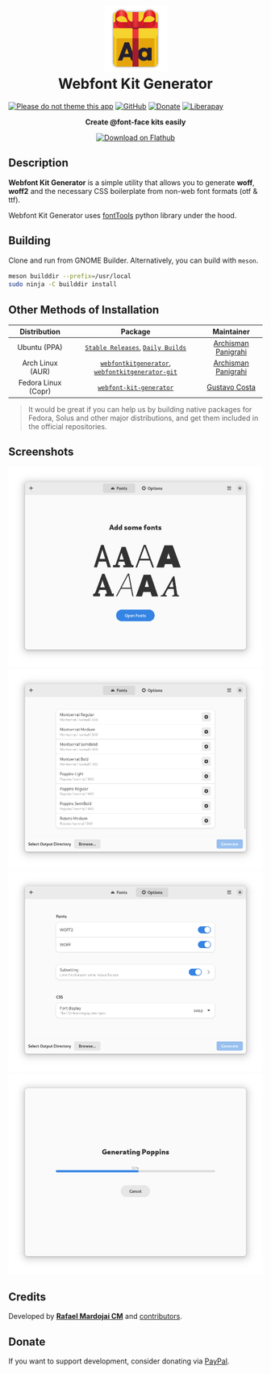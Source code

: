 <h1 align="center">
	<img src="brand/icon.svg" alt="Webfont Kit Generator" width="128" height="128"/><br>
	Webfont Kit Generator
</h1>

[![Please do not theme this app](https://stopthemingmy.app/badge.svg)](https://stopthemingmy.app) 
[![GitHub](https://img.shields.io/github/license/rafaelmardojai/WebfontKitGenerator.svg)](https://github.com/rafaelmardojai/WebfontKitGenerator/blob/master/COPYING)
[![Donate](https://img.shields.io/badge/PayPal-Donate-gray.svg?style=flat&logo=paypal&colorA=0071bb&logoColor=fff)](https://paypal.me/RafaelMardojaiCM)
[![Liberapay](https://img.shields.io/liberapay/receives/rafaelmardojai.svg?logo=liberapay)](https://liberapay.com/rafaelmardojai/donate)


<p align="center"><strong>Create @font-face kits easily</strong></p>

<p align="center">
  <a href="https://flathub.org/apps/details/com.rafaelmardojai.WebfontKitGenerator"><img width="200" alt="Download on Flathub" src="https://flathub.org/assets/badges/flathub-badge-en.png"/></a>
</p>

## Description
**Webfont Kit Generator** is a simple utility that allows you to generate **woff**, **woff2** and the necessary CSS boilerplate from non-web font formats (otf & ttf).

Webfont Kit Generator uses [fontTools](https://github.com/fonttools/fonttools) python library under the hood.

## Building
Clone and run from GNOME Builder.
Alternatively, you can build with `meson`.
```bash
meson builddir --prefix=/usr/local
sudo ninja -C builddir install
```
## Other Methods of Installation

| Distribution | Package | Maintainer |
|:-:|:-:|:-:|
| Ubuntu (PPA) | [`Stable Releases`](https://launchpad.net/~apandada1/+archive/ubuntu/webfontkitgenerator), [`Daily Builds`](https://launchpad.net/~apandada1/+archive/ubuntu/webfontkitgenerator-daily) | [Archisman Panigrahi](https://github.com/apandada1) |
| Arch Linux (AUR) | [`webfontkitgenerator`](https://aur.archlinux.org/packages/webfontkitgenerator/), [`webfontkitgenerator-git`](https://aur.archlinux.org/packages/webfontkitgenerator-git/) | [Archisman Panigrahi](https://github.com/apandada1) |
| Fedora Linux (Copr) | [`webfont-kit-generator`](https://copr.fedorainfracloud.org/coprs/xfgusta/webfont-kit-generator/) | [Gustavo Costa](https://github.com/xfgusta)|

> It would be great if you can help us by building native packages for Fedora, Solus and other major distributions, and get them included in the official repositories.


## Screenshots

<p align="center">
  <img src="brand/screenshots/1.png"/>
  <img src="brand/screenshots/2.png"/>
  <img src="brand/screenshots/3.png"/>
  <img src="brand/screenshots/4.png"/>
</p>

## Credits
Developed by **[Rafael Mardojai CM](https://github.com/rafaelmardojai)** and [contributors](https://github.com/rafaelmardojai/WebfontKitGenerator/graphs/contributors).

## Donate
If you want to support development, consider donating via [PayPal](https://paypal.me/RafaelMardojaiCM).
